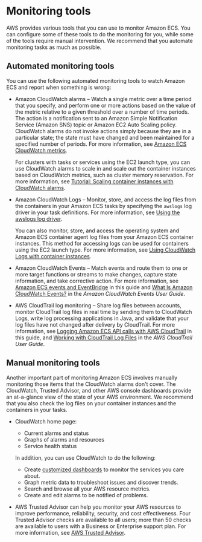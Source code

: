# Monitoring tools<a name="monitoring-automated-manual"></a>

AWS provides various tools that you can use to monitor Amazon ECS\. You can configure some of these tools to do the monitoring for you, while some of the tools require manual intervention\. We recommend that you automate monitoring tasks as much as possible\.

## Automated monitoring tools<a name="monitoring-automated_tools"></a>

You can use the following automated monitoring tools to watch Amazon ECS and report when something is wrong:
+ Amazon CloudWatch alarms – Watch a single metric over a time period that you specify, and perform one or more actions based on the value of the metric relative to a given threshold over a number of time periods\. The action is a notification sent to an Amazon Simple Notification Service \(Amazon SNS\) topic or Amazon EC2 Auto Scaling policy\. CloudWatch alarms do not invoke actions simply because they are in a particular state; the state must have changed and been maintained for a specified number of periods\. For more information, see [Amazon ECS CloudWatch metrics](cloudwatch-metrics.md)\.

  For clusters with tasks or services using the EC2 launch type, you can use CloudWatch alarms to scale in and scale out the container instances based on CloudWatch metrics, such as cluster memory reservation\. For more information, see [Tutorial: Scaling container instances with CloudWatch alarms](cloudwatch_alarm_autoscaling.md)\.
+ Amazon CloudWatch Logs – Monitor, store, and access the log files from the containers in your Amazon ECS tasks by specifying the `awslogs` log driver in your task definitions\. For more information, see [Using the awslogs log driver](using_awslogs.md)\.

  You can also monitor, store, and access the operating system and Amazon ECS container agent log files from your Amazon ECS container instances\. This method for accessing logs can be used for containers using the EC2 launch type\. For more information, see [Using CloudWatch Logs with container instances](using_cloudwatch_logs.md)\. 
+ Amazon CloudWatch Events – Match events and route them to one or more target functions or streams to make changes, capture state information, and take corrective action\. For more information, see [Amazon ECS events and EventBridge](cloudwatch_event_stream.md) in this guide and [What Is Amazon CloudWatch Events?](https://docs.aws.amazon.com/AmazonCloudWatch/latest/events/WhatIsCloudWatchEvents.html) in the *Amazon CloudWatch Events User Guide*\.
+ AWS CloudTrail log monitoring – Share log files between accounts, monitor CloudTrail log files in real time by sending them to CloudWatch Logs, write log processing applications in Java, and validate that your log files have not changed after delivery by CloudTrail\. For more information, see [Logging Amazon ECS API calls with AWS CloudTrail](logging-using-cloudtrail.md) in this guide, and [Working with CloudTrail Log Files](https://docs.aws.amazon.com/awscloudtrail/latest/userguide/cloudtrail-working-with-log-files.html) in the *AWS CloudTrail User Guide*\. 

## Manual monitoring tools<a name="monitoring-manual-tools"></a>

Another important part of monitoring Amazon ECS involves manually monitoring those items that the CloudWatch alarms don't cover\. The CloudWatch, Trusted Advisor, and other AWS console dashboards provide an at\-a\-glance view of the state of your AWS environment\. We recommend that you also check the log files on your container instances and the containers in your tasks\.
+ CloudWatch home page: 
  + Current alarms and status
  + Graphs of alarms and resources
  + Service health status

  In addition, you can use CloudWatch to do the following: 
  + Create [customized dashboards](https://docs.aws.amazon.com/AmazonCloudWatch/latest/monitoring/CloudWatch_Dashboards.html) to monitor the services you care about\.
  + Graph metric data to troubleshoot issues and discover trends\.
  + Search and browse all your AWS resource metrics\.
  + Create and edit alarms to be notified of problems\.
+ AWS Trusted Advisor can help you monitor your AWS resources to improve performance, reliability, security, and cost effectiveness\. Four Trusted Advisor checks are available to all users; more than 50 checks are available to users with a Business or Enterprise support plan\. For more information, see [AWS Trusted Advisor](https://aws.amazon.com/premiumsupport/trustedadvisor/)\.
